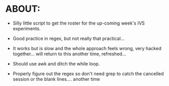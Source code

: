# ABOUT:

- Silly little script to get the roster for the up-coming week's IVS experiments.

- Good practice in regex, but not really that practical...

- It works but is slow and the whole approach feels wrong, very hacked together... will return to this another time, refreshed...
  
- Should use awk and ditch the while loop. 

- Properly figure out the regex so don't need grep to catch the cancelled session or the
  blank lines.... another time 


